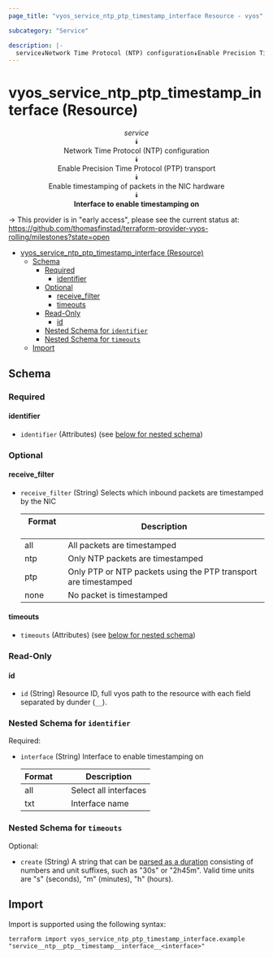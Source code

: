 ```yaml
---
page_title: "vyos_service_ntp_ptp_timestamp_interface Resource - vyos"

subcategory: "Service"

description: |-
  service⯯Network Time Protocol (NTP) configuration⯯Enable Precision Time Protocol (PTP) transport⯯Enable timestamping of packets in the NIC hardware⯯Interface to enable timestamping on
---
```


# vyos_service_ntp_ptp_timestamp_interface (Resource)
<center>

*service*  
⯯  
Network Time Protocol (NTP) configuration  
⯯  
Enable Precision Time Protocol (PTP) transport  
⯯  
Enable timestamping of packets in the NIC hardware  
⯯  
**Interface to enable timestamping on**


</center>

-> This provider is in "early access", please see the current status at: https://github.com/thomasfinstad/terraform-provider-vyos-rolling/milestones?state=open

<!--TOC-->

- [vyos_service_ntp_ptp_timestamp_interface (Resource)](#vyos_service_ntp_ptp_timestamp_interface-resource)
  - [Schema](#schema)
    - [Required](#required)
      - [identifier](#identifier)
    - [Optional](#optional)
      - [receive_filter](#receive_filter)
      - [timeouts](#timeouts)
    - [Read-Only](#read-only)
      - [id](#id)
    - [Nested Schema for `identifier`](#nested-schema-for-identifier)
    - [Nested Schema for `timeouts`](#nested-schema-for-timeouts)
  - [Import](#import)

<!--TOC-->

<!-- schema generated by tfplugindocs -->
## Schema

### Required

#### identifier
- `identifier` (Attributes) (see [below for nested schema](#nestedatt--identifier))

### Optional

#### receive_filter
- `receive_filter` (String) Selects which inbound packets are timestamped by the NIC

    |  Format  &emsp;|  Description                                                      |
    |----------|-------------------------------------------------------------------|
    |  all     &emsp;|  All packets are timestamped                                      |
    |  ntp     &emsp;|  Only NTP packets are timestamped                                 |
    |  ptp     &emsp;|  Only PTP or NTP packets using the PTP transport are timestamped  |
    |  none    &emsp;|  No packet is timestamped                                         |
#### timeouts
- `timeouts` (Attributes) (see [below for nested schema](#nestedatt--timeouts))

### Read-Only

#### id
- `id` (String) Resource ID, full vyos path to the resource with each field separated by dunder (`__`).

<a id="nestedatt--identifier"></a>
### Nested Schema for `identifier`

Required:

- `interface` (String) Interface to enable timestamping on

    |  Format  &emsp;|  Description            |
    |----------|-------------------------|
    |  all     &emsp;|  Select all interfaces  |
    |  txt     &emsp;|  Interface name         |


<a id="nestedatt--timeouts"></a>
### Nested Schema for `timeouts`

Optional:

- `create` (String) A string that can be [parsed as a duration](https://pkg.go.dev/time#ParseDuration) consisting of numbers and unit suffixes, such as &#34;30s&#34; or &#34;2h45m&#34;. Valid time units are &#34;s&#34; (seconds), &#34;m&#34; (minutes), &#34;h&#34; (hours).

## Import

Import is supported using the following syntax:

```shell
terraform import vyos_service_ntp_ptp_timestamp_interface.example "service__ntp__ptp__timestamp__interface__<interface>"
```

